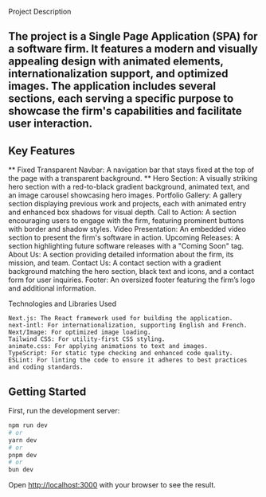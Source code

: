Project Description

## The project is a Single Page Application (SPA) for a software firm. It features a modern and visually appealing design with animated elements, internationalization support, and optimized images. The application includes several sections, each serving a specific purpose to showcase the firm's capabilities and facilitate user interaction.
## Key Features

** Fixed Transparent Navbar: A navigation bar that stays fixed at the top of the page with a transparent background.
**  Hero Section: A visually striking hero section with a red-to-black gradient background, animated text, and an image carousel showcasing hero images.
    Portfolio Gallery: A gallery section displaying previous work and projects, each with animated entry and enhanced box shadows for visual depth.
    Call to Action: A section encouraging users to engage with the firm, featuring prominent buttons with border and shadow styles.
    Video Presentation: An embedded video section to present the firm's software in action.
    Upcoming Releases: A section highlighting future software releases with a "Coming Soon" tag.
    About Us: A section providing detailed information about the firm, its mission, and team.
    Contact Us: A contact section with a gradient background matching the hero section, black text and icons, and a contact form for user inquiries.
    Footer: An oversized footer featuring the firm’s logo and additional information.

Technologies and Libraries Used

    Next.js: The React framework used for building the application.
    next-intl: For internationalization, supporting English and French.
    Next/Image: For optimized image loading.
    Tailwind CSS: For utility-first CSS styling.
    animate.css: For applying animations to text and images.
    TypeScript: For static type checking and enhanced code quality.
    ESLint: For linting the code to ensure it adheres to best practices and coding standards.

## Getting Started

First, run the development server:

```bash
npm run dev
# or
yarn dev
# or
pnpm dev
# or
bun dev
```

Open [http://localhost:3000](http://localhost:3000) with your browser to see the result.


